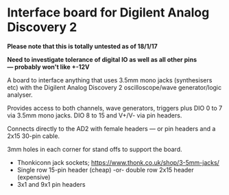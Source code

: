 # Interface board for Digilent Analog Discovery 2

**Please note that this is totally untested as of 18/1/17**

**Need to investigate tolerance of digital IO as well as all other pins — probably won't like +-12V**

A board to interface anything that uses 3.5mm mono jacks (synthesisers etc) with the Digilent Analog Discovery 2 oscilloscope/wave generator/logic analyser.

Provides access to both channels, wave generators, triggers plus DIO 0 to 7 via 3.5mm mono jacks. DIO 8 to 15 and V+/V- via pin headers.

Connects directly to the AD2 with female headers — or pin headers and a 2x15 30-pin cable.

3mm holes in each corner for stand offs to support the board.

* Thonkiconn jack sockets; https://www.thonk.co.uk/shop/3-5mm-jacks/
* Single row 15-pin header (cheap) -or- double row 2x15 header (expensive)
* 3x1 and 9x1 pin headers
